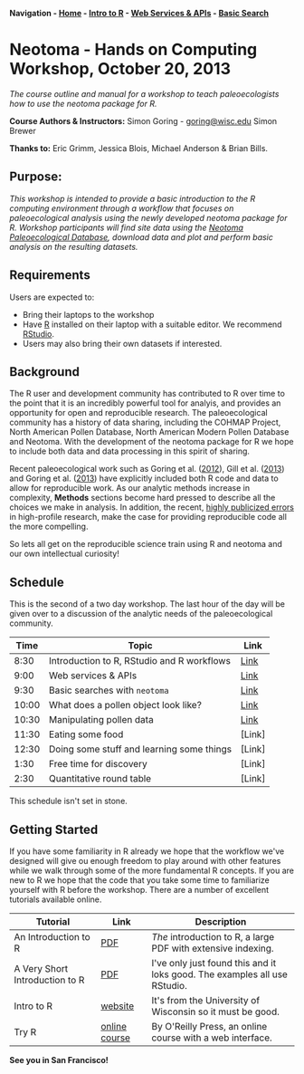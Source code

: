 **Navigation - [Home](https://github.com/SimonGoring/Neotoma-Workshop_Oct2013/blob/master/README.md) - [Intro to R](https://github.com/SimonGoring/Neotoma-Workshop_Oct2013/blob/master/IntroToR/IntroR_1.md) - [Web Services & APIs](https://github.com/SimonGoring/Neotoma-Workshop_Oct2013/blob/master/WebServices/WebServices.md) - [Basic Search](https://github.com/SimonGoring/Neotoma-Workshop_Oct2013/blob/master/BasicSearches/BasicSearches.md)**

Neotoma - Hands on Computing Workshop, October 20, 2013
========================
*The course outline and manual for a workshop to teach paleoecologists how to use the neotoma package for R.*

**Course Authors & Instructors:**
Simon Goring - goring@wisc.edu
Simon Brewer

**Thanks to:**
Eric Grimm, Jessica Blois, Michael Anderson & Brian Bills.

Purpose:
---------------------------
*This workshop is intended to provide a basic introduction to the R computing environment through a workflow that focuses on paleoecological analysis using the newly developed neotoma package for R.  Workshop participants will find site data using the [Neotoma Paleoecological Database](http://neotomadb.org), download data and plot and perform basic analysis on the resulting datasets.*

Requirements
---------------------------
Users are expected to:
* Bring their laptops to the workshop
* Have [R](http://www.r-project.org/) installed on their laptop with a suitable editor.  We recommend [RStudio](http://www.rstudio.com/).
* Users may also bring their own datasets if interested.

Background
---------------------------
The R user and development community has contributed to R over time to the point that it is an incredibly powerful tool for analyis, and provides an opportunity for open and reproducible research.  The paleoecological community has a history of data sharing, including the COHMAP Project, North American Pollen Database, North American Modern Pollen Database and Neotoma.  With the development of the neotoma package for R we hope to include both data and data processing in this spirit of sharing.

Recent paleoecological work such as Goring et al. ([2012](http://dx.doi.org/10.1016/j.quascirev.2012.05.019)), Gill et al. ([2013](http://dx.doi.org/10.1111/1365-2745.12130)) and Goring et al. ([2013](http://dx.doi.org/10.1111/1365-2745.12135)) have explicitly included both R code and data to allow for reproducible work.  As our analytic methods increase in complexity, **Methods** sections become hard pressed to describe all the choices we make in analysis.  In addition, the recent, [highly publicized errors](http://andrewgelman.com/2013/04/16/memo-to-reinhart-and-rogoff-i-think-its-best-to-admit-your-errors-and-go-on-from-there/) in high-profile research, make the case for providing reproducible code all the more compelling.

So lets all get on the reproducible science train using R and neotoma and our own intellectual curiosity!

Schedule
---------------------------------
This is the second of a two day workshop.  The last hour of the day will be given over to a discussion of the analytic needs of the paleoecological community.

Time   | Topic         | Link
------ | ------------- | -----------
 8:30  | Introduction to R, RStudio and R workflows | [Link](IntroToR/IntroR_1.md)
 9:00  | Web services & APIs | [Link](WebServices/WebServices.md)
 9:30  | Basic searches with `neotoma` | [Link](BasicSearches/BasicSearches.md)
 10:00 | What does a pollen object look like? | [Link](PollenObjects/PollenObjects.md)
 10:30 | Manipulating pollen data | [Link]()
 11:30 | Eating some food | [Link]
 12:30 | Doing some stuff and learning some things | [Link]
 1:30  | Free time for discovery | [Link]
 2:30  | Quantitative round table | [Link]
 
 This schedule isn't set in stone.

Getting Started
---------------------------------
If you have some familiarity in R already we hope that the workflow we've designed will give ou enough freedom to play around with other features while we walk through some of the more fundamental R concepts.  If you are new to R we hope that the code that you take some time to familiarize yourself with R before the workshop.  There are a number of excellent tutorials available online.

Tutorial | Link | Description
-------- | ---- | -----------
An Introduction to R | [PDF](http://www.cran.r-project.org/doc/manuals/R-intro.pdf) | _The_ introduction to R, a large PDF with extensive indexing.
A Very Short Introduction to R | [PDF](http://cran.r-project.org/doc/contrib/Torfs+Brauer-Short-R-Intro.pdf) | I've only just found this and it loks good.  The examples all use RStudio.
Intro to R | [website](http://www.biostat.wisc.edu/~kbroman/Rintro/) | It's from the University of Wisconsin so it must be good.
Try R | [online course](http://tryr.codeschool.com/) | By O'Reilly Press, an online course with a web interface.

**See you in San Francisco!**